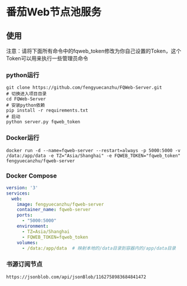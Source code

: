 # 番茄Web节点池服务

## 使用

注意：请将下面所有命令中的fqweb_token修改为你自己设置的Token，这个Token可以用来执行一些管理员命令

### python运行
```shell
git clone https://github.com/fengyuecanzhu/FQWeb-Server.git
# 切换进入项目目录
cd FQWeb-Server
# 安装python依赖
pip install -r requirements.txt
# 启动
python server.py fqweb_token
```

### Docker运行
```shell
docker run -d --name=fqweb-server --restart=always -p 5000:5000 -v /data:/app/data -e TZ="Asia/Shanghai" -e FQWEB_TOKEN="fqweb_token" fengyuecanzhu/fqweb-server
```

### Docker Compose
```yaml
version: '3'
services:
  web:
    image: fengyuecanzhu/fqweb-server
    container_name: fqweb-server
    ports:
      - "5000:5000"
    environment:
      - TZ=Asia/Shanghai
      - FQWEB_TOKEN=fqweb_token
    volumes:
      - /data:/app/data  # 映射本地的/data目录到容器内的/app/data目录
```

### 书源订阅节点
```
https://jsonblob.com/api/jsonBlob/1162758983684841472
```

